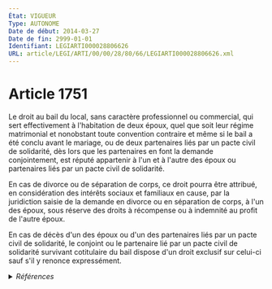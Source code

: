 ```yaml
---
État: VIGUEUR
Type: AUTONOME
Date de début: 2014-03-27
Date de fin: 2999-01-01
Identifiant: LEGIARTI000028806626
URL: article/LEGI/ARTI/00/00/28/80/66/LEGIARTI000028806626.xml
---
```


<h1>Article 1751</h1>

Le droit au bail du local, sans caractère professionnel ou commercial, qui sert
effectivement à l'habitation de deux époux, quel que soit leur régime
matrimonial et nonobstant toute convention contraire et même si le bail a été
conclu avant le mariage, ou de deux partenaires liés par un pacte civil de
solidarité, dès lors que les partenaires en font la demande conjointement, est
réputé appartenir à l'un et à l'autre des époux ou partenaires liés par un pacte
civil de solidarité.<br />

En cas de divorce ou de séparation de corps, ce droit pourra être attribué, en
considération des intérêts sociaux et familiaux en cause, par la juridiction
saisie de la demande en divorce ou en séparation de corps, à l'un des époux,
sous réserve des droits à récompense ou à indemnité au profit de l'autre
époux.<br />

En cas de décès d'un des époux ou d'un des partenaires liés par un pacte civil
de solidarité, le conjoint ou le partenaire lié par un pacte civil de solidarité
survivant cotitulaire du bail dispose d'un droit exclusif sur celui-ci sauf s'il
y renonce expressément.


<details>
  <summary><em>Références</em></summary>

  <h2>Articles faisant référence à l'article</h2>
  
  <ul>
    <li>
      <a href="https://legal.tricoteuses.fr//redirection/LEGIARTI000028775862?vers=git&vers=legifrance">LOI n° 2014-366 du 24 mars 2014 pour l'accès au logement et un urbanisme rénové - article 4 ENTIEREMENT_MODIF</a> MODIFIE source
    </li>
  </ul>
  
  <h2>Références faites par l'article</h2>
  
  <ul>
    <li>
      CODIFICATION source Loi 1804-03-07
    </li>
    <li>
      1975-12-31 CITATION cible <a href="https://legal.tricoteuses.fr//redirection/LEGIARTI000038834666?vers=git&vers=legifrance">Loi n° 75-1351 du 31 décembre 1975 relative à la protection des occupants de locaux à usage d'habitation - article 10 AUTONOME VIGUEUR, en vigueur depuis le 2019-09-01</a>
    </li>
    <li>
      1975-12-31 CITATION cible <a href="https://legal.tricoteuses.fr//redirection/LEGIARTI000041587293?vers=git&vers=legifrance">Loi n° 75-1351 du 31 décembre 1975 relative à la protection des occupants de locaux à usage d'habitation - article 10-1 AUTONOME VIGUEUR, en vigueur depuis le 2021-07-01</a>
    </li>
    <li>
      1975-12-31 CITATION cible <a href="https://legal.tricoteuses.fr//redirection/LEGIARTI000006465233?vers=git&vers=legifrance">Loi n° 75-1351 du 31 décembre 1975 relative à la protection des occupants de locaux à usage d'habitation - article 6 AUTONOME VIGUEUR, en vigueur depuis le 1995-01-01</a>
    </li>
    <li>
      1982-06-22 CITATION cible <a href="https://legal.tricoteuses.fr//redirection/LEGIARTI000006470187?vers=git&vers=legifrance">Loi n° 82-526 du 22 juin 1982 relative aux droits et obligations des locataires et des bailleurs - article 16 AUTONOME ABROGE, en vigueur du 1982-06-23 au 1986-12-24</a>
    </li>
    <li>
      1986-12-23 CITATION cible <a href="https://legal.tricoteuses.fr//redirection/LEGIARTI000006474535?vers=git&vers=legifrance">Loi n° 86-1290 du 23 décembre 1986 tendant à favoriser l'investissement locatif, l'accession à la propriété de logements sociaux et le développement de l'offre foncière - article 13 AUTONOME ABROGE, en vigueur du 1986-12-24 au 1989-07-08</a>
    </li>
    <li>
      1989-07-06 CITATION cible <a href="https://legal.tricoteuses.fr//redirection/LEGIARTI000006475111?vers=git&vers=legifrance">Loi n° 89-462 du 6 juillet 1989 tendant à améliorer les rapports locatifs et portant modification de la loi n° 86-1290 du 23 décembre 1986 - article 14 AUTONOME VIGUEUR, en vigueur depuis le 2002-07-01</a>
    </li>
    <li>
      1989-07-06 CITATION cible <a href="https://legal.tricoteuses.fr//redirection/LEGIARTI000006475082?vers=git&vers=legifrance">Loi n° 89-462 du 6 juillet 1989 tendant à améliorer les rapports locatifs et portant modification de la loi n° 86-1290 du 23 décembre 1986 - article 9-1 AUTONOME VIGUEUR, en vigueur depuis le 2000-12-14</a>
    </li>
    <li>
      1998-09-02 CITATION cible <a href="https://legal.tricoteuses.fr//redirection/LEGIARTI000032043133?vers=git&vers=legifrance">Ordonnance n° 98-774 du 2 septembre 1998 portant extension et adaptation aux départements, collectivités territoriales et territoires d'outre-mer de dispositions concernant le droit civil, le droit commercial et certaines activités libérales - article 1 AUTONOME VIGUEUR, en vigueur depuis le 2016-10-01</a>
    </li>
    <li>
      2001-12-03 CITATION cible <a href="https://legal.tricoteuses.fr//redirection/LEGIARTI000006284691?vers=git&vers=legifrance">Loi n° 2001-1135 du 3 décembre 2001 relative aux droits du conjoint survivant et des enfants adultérins et modernisant diverses dispositions de droit successoral - article 26 AUTONOME VIGUEUR, en vigueur depuis le 2002-07-01</a>
    </li>
    <li>
      2014-03-24 MODIFIE cible <a href="https://legal.tricoteuses.fr//redirection/LEGIARTI000028775862?vers=git&vers=legifrance">LOI n° 2014-366 du 24 mars 2014 pour l'accès au logement et un urbanisme rénové - article 4 ENTIEREMENT_MODIF</a>
    </li>
    <li>
      2017-12-13 CITATION cible <a href="https://legal.tricoteuses.fr//redirection/LEGIARTI000039349139?vers=git&vers=legifrance">Arrêté du 13 décembre 2017 relatif au contenu de la notice d'information relative aux obligations du bailleur et aux voies de recours et d'indemnisation du locataire jointe au congé délivré par le bailleur en raison de sa décision de reprendre ou de vendre le logement - article AUTONOME VIGUEUR, en vigueur depuis le 2020-01-01</a>
    </li>
    <li>
      2021-06-08 CITATION cible <a href="https://legal.tricoteuses.fr//redirection/LEGIARTI000043682681?vers=git&vers=legifrance">Arrêté du 8 juin 2021 pris pour application du décret n° 2019-1478 du 26 décembre 2019 relatif aux aires permanentes d'accueil et aux terrains familiaux locatifs destinés aux gens du voyage et pris pour l'application de l'article 149 de la loi n° 2017-86 du 27 janvier 2017 relative à l'égalité et la citoyenneté - article ANNEXE V AUTONOME VIGUEUR, en vigueur depuis le 2021-06-20</a>
    </li>
    <li>
      2999-01-01 CITATION cible <a href="https://legal.tricoteuses.fr//redirection/LEGIARTI000028627315?vers=git&vers=legifrance">Code de la construction et de l'habitation - article L254-7 AUTONOME VIGUEUR, en vigueur depuis le 2014-02-22</a>
    </li>
  </ul>
</details>
